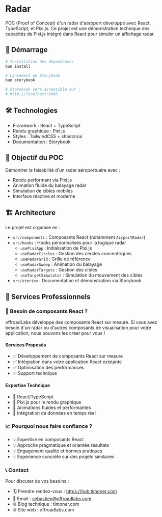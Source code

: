 # Radar

POC (Proof of Concept) d'un radar d'aéroport développé avec React, TypeScript, et Pixi.js. Ce projet est une démonstration technique des capacités de Pixi.js intégré dans React pour simuler un affichage radar.

## 🚀 Démarrage

```bash
# Installation des dépendances
bun install

# Lancement de Storybook
bun storybook

# Storybook sera accessible sur :
# http://localhost:6006
```

## 🛠 Technologies

- Framework : React + TypeScript
- Rendu graphique : Pixi.js
- Styles : TailwindCSS + shadcn/ui
- Documentation : Storybook

## 🎯 Objectif du POC

Démontrer la faisabilité d'un radar aéroportuaire avec :
- Rendu performant via Pixi.js
- Animation fluide du balayage radar
- Simulation de cibles mobiles
- Interface réactive et moderne

## 🏗 Architecture

Le projet est organisé en :
- `src/components` : Composants React (notamment `AirportRadar`)
- `src/hooks` : Hooks personnalisés pour la logique radar
  - `usePixiApp` : Initialisation de Pixi.js
  - `useRadarCircles` : Gestion des cercles concentriques
  - `useRadarGrid` : Grille de référence
  - `useRadarSweep` : Animation du balayage
  - `useRadarTargets` : Gestion des cibles
  - `useTargetSimulator` : Simulation du mouvement des cibles
- `src/stories` : Documentation et démonstration via Storybook

## 🤝 Services Professionnels

### 🎯 Besoin de composants React ?

offroadLabs développe des composants React sur mesure. Si vous avez besoin d'un radar ou d'autres composants de visualisation pour votre application, nous pouvons les créer pour vous !

#### Services Proposés

* ✅ Développement de composants React sur mesure
* ✅ Intégration dans votre application React existante
* ✅ Optimisation des performances
* ✅ Support technique

#### Expertise Technique

* 🔧 React/TypeScript
* 🔧 Pixi.js pour le rendu graphique
* 🔧 Animations fluides et performantes
* 🔧 Intégration de données en temps réel

### 📈 Pourquoi nous faire confiance ?

* 💡 Expertise en composants React
* 💡 Approche pragmatique et orientée résultats
* 💡 Engagement qualité et bonnes pratiques
* 💡 Expérience concrète sur des projets similaires

### 📞 Contact

Pour discuter de vos besoins :

* 🗓️ Prendre rendez-vous : https://hub.timoner.com
* 📧 Email : sebastien@offroadlabs.com
* 🌐 Blog technique : timoner.com
* 🌐 Site web : offroadlabs.com
